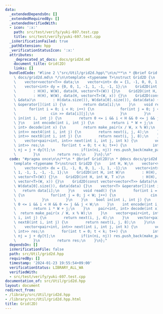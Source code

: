 ```yaml
---
data:
  _extendedDependsOn: []
  _extendedRequiredBy: []
  _extendedVerifiedWith:
  - icon: ':x:'
    path: src/test/verify/yuki-697.test.cpp
    title: src/test/verify/yuki-697.test.cpp
  _isVerificationFailed: true
  _pathExtension: hpp
  _verificationStatusIcon: ':x:'
  attributes:
    _deprecated_at_docs: docs/grid2d.md
    document_title: Grid(2D)
    links: []
  bundledCode: "#line 2 \"src/Util/grid2d.hpp\"\n\n/**\n * @brief Grid(2D)\n * @docs\
    \ docs/grid2d.md\n */\n\ntemplate <typename T>\nstruct Grid2D {\n    int H, W;\n\
    \    vector<vector<T>> data;\n    vector<int> dx = {1, -1, 0, 0, 1, -1, 1, -1};\n\
    \    vector<int> dy = {0, 0, 1, -1, 1, -1, -1, 1};\n    Grid2D(int H, int W)\n\
    \        : H(H), W(W), data(H, vector<T>(W)) {}\n    Grid2D(int H, int W, T x)\n\
    \        : H(H), W(W), data(H, vector<T>(W, x)) {}\n    Grid2D(const vector<vector<T>>\
    \ &data)\n        : H(data.size()), W(data[0].size()), data(data) {}\n    vector<T>\
    \ &operator[](int i) {\n        return data[i];\n    }\n    void read() {\n  \
    \      for(int i = 0; i < H; i++) {\n            for(int j = 0; j < W; j++) {\n\
    \                cin >> data[i][j];\n            }\n        }\n    }\n    bool\
    \ in(int i, int j) {\n        return 0 <= i && i < H && 0 <= j && j < W;\n   \
    \ }\n    int encode(int i, int j) {\n        return i * W + j;\n    }\n    pair<int,\
    \ int> decode(int x) {\n        return make_pair(x / W, x % W);\n    }\n    vector<pair<int,\
    \ int>> next4(int i, int j) {\n        return next(i, j, 4);\n    }\n    vector<pair<int,\
    \ int>> next8(int i, int j) {\n        return next(i, j, 8);\n    }\n\n  private:\n\
    \    vector<pair<int, int>> next(int i, int j, int k) {\n        vector<pair<int,\
    \ int>> res;\n        for(int t = 0; t < k; t++) {\n            int ni = i + dx[t],\
    \ nj = j + dy[t];\n            if(in(ni, nj)) res.push_back(make_pair(ni, nj));\n\
    \        }\n        return res;\n    }\n};\n"
  code: "#pragma once\n\n/**\n * @brief Grid(2D)\n * @docs docs/grid2d.md\n */\n\n\
    template <typename T>\nstruct Grid2D {\n    int H, W;\n    vector<vector<T>> data;\n\
    \    vector<int> dx = {1, -1, 0, 0, 1, -1, 1, -1};\n    vector<int> dy = {0, 0,\
    \ 1, -1, 1, -1, -1, 1};\n    Grid2D(int H, int W)\n        : H(H), W(W), data(H,\
    \ vector<T>(W)) {}\n    Grid2D(int H, int W, T x)\n        : H(H), W(W), data(H,\
    \ vector<T>(W, x)) {}\n    Grid2D(const vector<vector<T>> &data)\n        : H(data.size()),\
    \ W(data[0].size()), data(data) {}\n    vector<T> &operator[](int i) {\n     \
    \   return data[i];\n    }\n    void read() {\n        for(int i = 0; i < H; i++)\
    \ {\n            for(int j = 0; j < W; j++) {\n                cin >> data[i][j];\n\
    \            }\n        }\n    }\n    bool in(int i, int j) {\n        return\
    \ 0 <= i && i < H && 0 <= j && j < W;\n    }\n    int encode(int i, int j) {\n\
    \        return i * W + j;\n    }\n    pair<int, int> decode(int x) {\n      \
    \  return make_pair(x / W, x % W);\n    }\n    vector<pair<int, int>> next4(int\
    \ i, int j) {\n        return next(i, j, 4);\n    }\n    vector<pair<int, int>>\
    \ next8(int i, int j) {\n        return next(i, j, 8);\n    }\n\n  private:\n\
    \    vector<pair<int, int>> next(int i, int j, int k) {\n        vector<pair<int,\
    \ int>> res;\n        for(int t = 0; t < k; t++) {\n            int ni = i + dx[t],\
    \ nj = j + dy[t];\n            if(in(ni, nj)) res.push_back(make_pair(ni, nj));\n\
    \        }\n        return res;\n    }\n};"
  dependsOn: []
  isVerificationFile: false
  path: src/Util/grid2d.hpp
  requiredBy: []
  timestamp: '2024-01-23 19:55:54+09:00'
  verificationStatus: LIBRARY_ALL_WA
  verifiedWith:
  - src/test/verify/yuki-697.test.cpp
documentation_of: src/Util/grid2d.hpp
layout: document
redirect_from:
- /library/src/Util/grid2d.hpp
- /library/src/Util/grid2d.hpp.html
title: Grid(2D)
---
```


